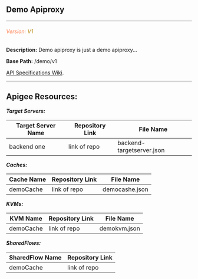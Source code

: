 Demo Apiproxy
-------
---
<h6 style="color: coral"> Version: <span style="color: darkgoldenrod">V1</span></h6> 


**Description:** Demo apiproxy is just a demo apiproxy...

**Base Path:** /demo/v1

[API Specifications Wiki](https://community.apigee.com/storage/attachments/1779-exco-210815-0736-70.pdf).
***


Apigee Resources:
---

***Target Servers:***

|Target Server Name | Repository Link | File Name|
|----|----|---|
|backend one| link of repo | backend-targetserver.json|

***Caches:***

|Cache Name| Repository Link | File Name|
|---|---|---|
|demoCache|link of repo|democashe.json|

***KVMs:***

|KVM Name| Repository Link | File Name|
|---|---|---|
|demoCache|link of repo|demokvm.json|

***SharedFlows:***

|SharedFlow Name| Repository Link |
|---|---|
|demoCache|link of repo|
